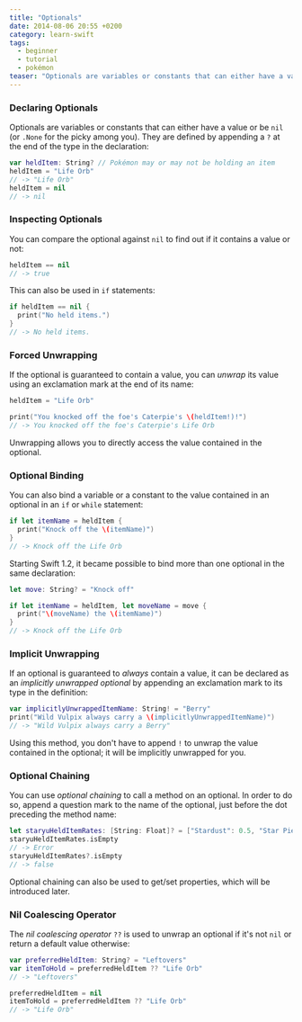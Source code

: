 ```yaml
---
title: "Optionals"
date: 2014-08-06 20:55 +0200
category: learn-swift
tags:
  - beginner
  - tutorial
  - pokémon
teaser: "Optionals are variables or constants that can either have a value or be nil."
---
```


### Declaring Optionals

Optionals are variables or constants that can either have a value or be `nil` (or `.None` for the picky among you). They are defined by appending a `?` at the end of the type in the declaration:

~~~swift
var heldItem: String? // Pokémon may or may not be holding an item
heldItem = "Life Orb"
// -> "Life Orb"
heldItem = nil
// -> nil
~~~

### Inspecting Optionals

You can compare the optional against `nil` to find out if it contains a value or not:

~~~swift
heldItem == nil
// -> true
~~~

This can also be used in `if` statements:

~~~swift
if heldItem == nil {
  print("No held items.")
}
// -> No held items.
~~~

### Forced Unwrapping

If the optional is guaranteed to contain a value, you can *unwrap* its value using an exclamation mark at the end of its name:

~~~swift
heldItem = "Life Orb"

print("You knocked off the foe's Caterpie's \(heldItem!)!")
// -> You knocked off the foe's Caterpie's Life Orb
~~~

Unwrapping allows you to directly access the value contained in the optional.

### Optional Binding

You can also bind a variable or a constant to the value contained in an optional in an `if` or `while` statement:

~~~swift
if let itemName = heldItem {
  print("Knock off the \(itemName)")
}
// -> Knock off the Life Orb
~~~

Starting Swift 1.2, it became possible to bind more than one optional in the same declaration:

~~~swift
let move: String? = "Knock off"

if let itemName = heldItem, let moveName = move {
  print("\(moveName) the \(itemName)")
}
// -> Knock off the Life Orb
~~~

### Implicit Unwrapping

If an optional is guaranteed to *always* contain a value, it can be declared as an *implicitly unwrapped optional* by appending an exclamation mark to its type in the definition:

~~~swift
var implicitlyUnwrappedItemName: String! = "Berry"
print("Wild Vulpix always carry a \(implicitlyUnwrappedItemName)")
// -> "Wild Vulpix always carry a Berry"
~~~

Using this method, you don't have to append `!` to unwrap the value contained in the optional; it will be implicitly unwrapped for you.

### Optional Chaining

You can use *optional chaining* to call a method on an optional. In order to do so, append a question mark to the name of the optional, just before the dot preceding the method name:

~~~swift
let staryuHeldItemRates: [String: Float]? = ["Stardust": 0.5, "Star Piece": 0.05]
staryuHeldItemRates.isEmpty
// -> Error
staryuHeldItemRates?.isEmpty
// -> false
~~~

Optional chaining can also be used to get/set properties, which will be introduced later.

### Nil Coalescing Operator

The *nil coalescing operator* `??` is used to unwrap an optional if it's not `nil` or return a default value otherwise:

~~~swift
var preferredHeldItem: String? = "Leftovers"
var itemToHold = preferredHeldItem ?? "Life Orb"
// -> "Leftovers"

preferredHeldItem = nil
itemToHold = preferredHeldItem ?? "Life Orb"
// -> "Life Orb"
~~~
